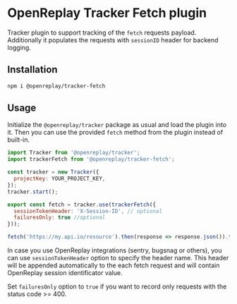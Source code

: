 # OpenReplay Tracker Fetch plugin

Tracker plugin to support tracking of the `fetch` requests payload.
Additionally it populates the requests with `sessionID` header for backend logging.

## Installation

```bash
npm i @openreplay/tracker-fetch
```

## Usage

Initialize the `@openreplay/tracker` package as usual and load the plugin into it.
Then you can use the provided `fetch` method from the plugin instead of built-in.

```js
import Tracker from '@openreplay/tracker';
import trackerFetch from '@openreplay/tracker-fetch';

const tracker = new Tracker({
  projectKey: YOUR_PROJECT_KEY,
});
tracker.start();

export const fetch = tracker.use(trackerFetch({
  sessionTokenHeader: 'X-Session-ID', // optional
  failuresOnly: true //optional
}));

fetch('https://my.api.io/resource').then(response => response.json()).then(body => console.log(body));
```
In case you use OpenReplay integrations (sentry, bugsnag or others), you can use `sessionTokenHeader` option to specify the header name. This header will be appended automatically to the each fetch request and will contain OpenReplay session identificator value.

Set `failuresOnly` option to `true` if you want to record only requests with the status code >= 400.